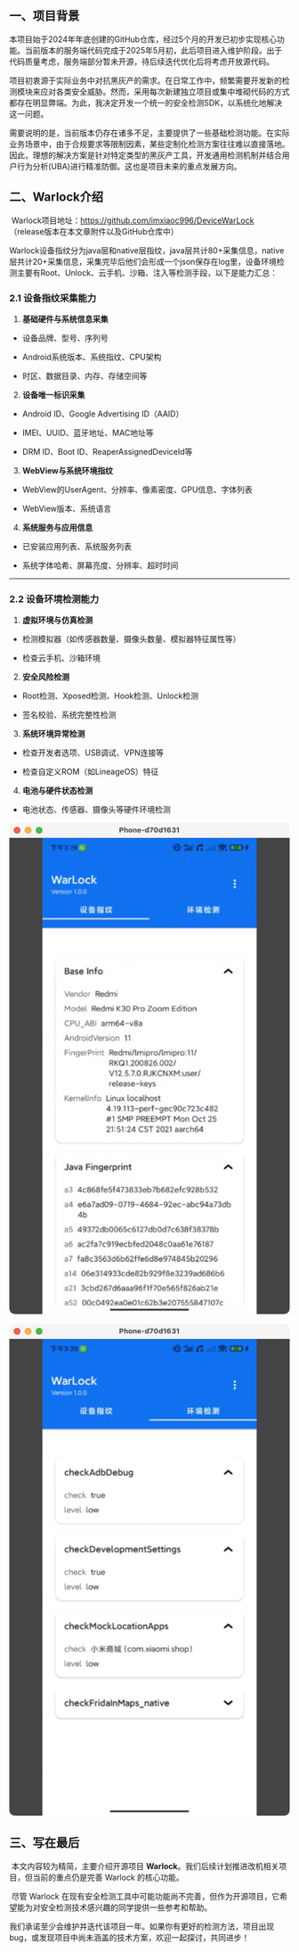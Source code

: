 ## 一、项目背景

​	本项目始于2024年年底创建的GitHub仓库，经过5个月的开发已初步实现核心功能。当前版本的服务端代码完成于2025年5月初，此后项目进入维护阶段。出于代码质量考虑，服务端部分暂未开源，待后续迭代优化后将考虑开放源代码。

​	项目初衷源于实际业务中对抗黑灰产的需求。在日常工作中，频繁需要开发新的检测模块来应对各类安全威胁。然而，采用每次新建独立项目或集中堆砌代码的方式都存在明显弊端。为此，我决定开发一个统一的安全检测SDK，以系统化地解决这一问题。

​	需要说明的是，当前版本仍存在诸多不足，主要提供了一些基础检测功能。在实际业务场景中，由于合规要求等限制因素，某些定制化检测方案往往难以直接落地。因此，理想的解决方案是针对特定类型的黑灰产工具，开发通用检测机制并结合用户行为分析(UBA)进行精准防御。这也是项目未来的重点发展方向。

## 二、Warlock介绍

​	Warlock项目地址：https://github.com/imxiaoc996/DeviceWarLock （release版本在本文章附件以及GitHub仓库中）

Warlock设备指纹分为java层和native层指纹，java层共计80+采集信息，native层共计20+采集信息，采集完毕后他们会形成一个json保存在log里，设备环境检测主要有Root、Unlock、云手机、沙箱、注入等检测手段，以下是能力汇总：

### 2.1 设备指纹采集能力

1. **基础硬件与系统信息采集**

- 设备品牌、型号、序列号

- Android系统版本、系统指纹、CPU架构

- 时区、数据目录、内存、存储空间等

2. **设备唯一标识采集**

- Android ID、Google Advertising ID（AAID）

- IMEI、UUID、蓝牙地址、MAC地址等

- DRM ID、Boot ID、ReaperAssignedDeviceId等

3. **WebView与系统环境指纹**

- WebView的UserAgent、分辨率、像素密度、GPU信息、字体列表

- WebView版本、系统语言

4. **系统服务与应用信息**

- 已安装应用列表、系统服务列表

- 系统字体哈希、屏幕亮度、分辨率、超时时间

------

### 2.2 设备环境检测能力

1. **虚拟环境与仿真检测**

- 检测模拟器（如传感器数量、摄像头数量、模拟器特征属性等）

- 检查云手机、沙箱环境

2. **安全风险检测**

- Root检测、Xposed检测、Hook检测、Unlock检测

- 签名校验、系统完整性检测

3. **系统环境异常检测**

- 检查开发者选项、USB调试、VPN连接等

- 检查自定义ROM（如LineageOS）特征

4. **电池与硬件状态检测**

- 电池状态、传感器、摄像头等硬件环境检测

![](resource/image-20250615152000063.png)

![](resource/image-20250615152022446.png)

## 三、写在最后

​	本文内容较为精简，主要介绍开源项目 **Warlock**。我们后续计划推进改机相关项目，但当前的重点仍是完善 Warlock 的核心功能。

​	尽管 Warlock 在现有安全检测工具中可能功能尚不完善，但作为开源项目，它希望能为对安全检测技术感兴趣的同学提供一些参考和帮助。

​	我们承诺至少会维护并迭代该项目一年。如果你有更好的检测方法，项目出现bug，或发现项目中尚未涵盖的技术方案，欢迎一起探讨，共同进步！